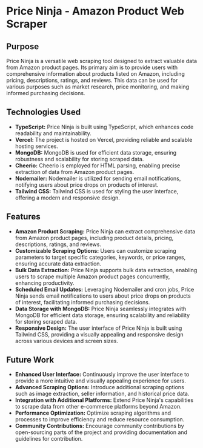 # Price Ninja - Amazon Product Web Scraper

## Purpose
Price Ninja is a versatile web scraping tool designed to extract valuable data from Amazon product pages. Its primary aim is to provide users with comprehensive information about products listed on Amazon, including pricing, descriptions, ratings, and reviews. This data can be used for various purposes such as market research, price monitoring, and making informed purchasing decisions.

## Technologies Used
- **TypeScript:** Price Ninja is built using TypeScript, which enhances code readability and maintainability.
- **Vercel:** The project is hosted on Vercel, providing reliable and scalable hosting services.
- **MongoDB:** MongoDB is used for efficient data storage, ensuring robustness and scalability for storing scraped data.
- **Cheerio:** Cheerio is employed for HTML parsing, enabling precise extraction of data from Amazon product pages.
- **Nodemailer:** Nodemailer is utilized for sending email notifications, notifying users about price drops on products of interest.
- **Tailwind CSS:** Tailwind CSS is used for styling the user interface, offering a modern and responsive design.

## Features
- **Amazon Product Scraping:** Price Ninja can extract comprehensive data from Amazon product pages, including product details, pricing, descriptions, ratings, and reviews.
- **Customizable Scraping Options:** Users can customize scraping parameters to target specific categories, keywords, or price ranges, ensuring accurate data extraction.
- **Bulk Data Extraction:** Price Ninja supports bulk data extraction, enabling users to scrape multiple Amazon product pages concurrently, enhancing productivity.
- **Scheduled Email Updates:** Leveraging Nodemailer and cron jobs, Price Ninja sends email notifications to users about price drops on products of interest, facilitating informed purchasing decisions.
- **Data Storage with MongoDB:** Price Ninja seamlessly integrates with MongoDB for efficient data storage, ensuring scalability and reliability for storing scraped data.
- **Responsive Design:** The user interface of Price Ninja is built using Tailwind CSS, providing a visually appealing and responsive design across various devices and screen sizes.

## Future Work
- **Enhanced User Interface:** Continuously improve the user interface to provide a more intuitive and visually appealing experience for users.
- **Advanced Scraping Options:** Introduce additional scraping options such as image extraction, seller information, and historical price data.
- **Integration with Additional Platforms:** Extend Price Ninja's capabilities to scrape data from other e-commerce platforms beyond Amazon.
- **Performance Optimization:** Optimize scraping algorithms and processes to improve efficiency and reduce resource consumption.
- **Community Contributions:** Encourage community contributions by open-sourcing parts of the project and providing documentation and guidelines for contribution.
